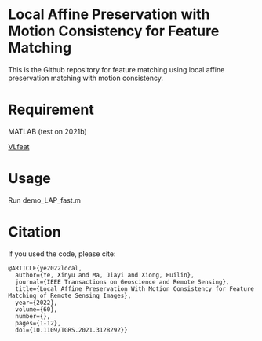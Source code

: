 # Local Affine Preservation with Motion Consistency for Feature Matching
This is the Github repository for feature matching using local affine preservation matching with motion consistency.

# Requirement
MATLAB (test on 2021b)

[VLfeat](https://github.com/vlfeat/vlfeat) 

# Usage
Run demo_LAP_fast.m 

# Citation

If you used the code, please cite:
```
@ARTICLE{ye2022local,
  author={Ye, Xinyu and Ma, Jiayi and Xiong, Huilin},
  journal={IEEE Transactions on Geoscience and Remote Sensing}, 
  title={Local Affine Preservation With Motion Consistency for Feature Matching of Remote Sensing Images}, 
  year={2022},
  volume={60},
  number={},
  pages={1-12},
  doi={10.1109/TGRS.2021.3128292}}
```
